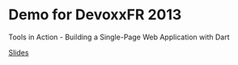 Demo for DevoxxFR 2013
==
Tools in Action - Building a Single-Page Web Application with Dart

[Slides]

  [Slides]: http://fr.slideshare.net/yohanbeschi/single-page-webapp-in-dart-final